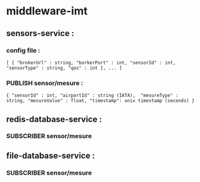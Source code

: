 # middleware-imt

## sensors-service : 

### config file : 

`
[
  {
    "brokerUrl" : string,
    "borkerPort" : int,
    "sensorId" : int,
    "sensorType" : string,
    "qos" : int
  },
  ...
]
`

### PUBLISH sensor/mesure :

`
{
  "sensorId" : int,
  "airportId" : string (IATA), 
  "mesureType" : string,
  "mesureValue" : float,
  "timestamp": unix timestamp (seconds)
}
`

## redis-database-service : 

### SUBSCRIBER sensor/mesure

## file-database-service : 

### SUBSCRIBER sensor/mesure





